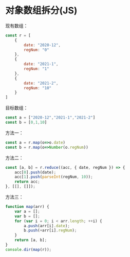 # 对象数组拆分(JS)

现有数组：
```javascript
const r = [
    {
        date: "2020-12",
        regNum: "0"
    },
    {
        date: "2021-1",
        regNum: "1"
    },
    {
        date: "2021-2",
        regNum: "10"
    }
]
```
目标数组：
```javascript
const a = ["2020-12","2021-1","2021-2"]
const b = [0,1,10]
```
方法一：
```javascript
const a = r.map(o=>o.date)
const b = r.map(o=>Number(o.regNum))
```
方法二：
```javascript
const [a, b] = r.reduce((acc, { date, regNum }) => {
    acc[0].push(date);
    acc[1].push(parseInt(regNum, 10));
    return acc;
}, [[], []]);
```
方法三：
```javascript
function map(arr) {
    var a = [];
    var b = [];
    for (var i = 0; i < arr.length; ++i) {
        a.push(arr[i].date);
        b.push(+arr[i].regNum);
    }
    return [a, b];
}
console.dir(map(r));
```
